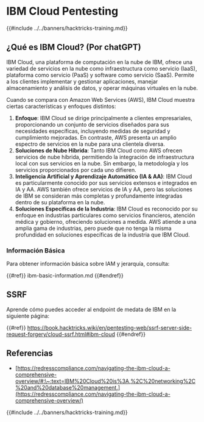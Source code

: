 # IBM Cloud Pentesting

{{#include ../../banners/hacktricks-training.md}}

## ¿Qué es IBM Cloud? (Por chatGPT)

IBM Cloud, una plataforma de computación en la nube de IBM, ofrece una variedad de servicios en la nube como infraestructura como servicio (IaaS), plataforma como servicio (PaaS) y software como servicio (SaaS). Permite a los clientes implementar y gestionar aplicaciones, manejar almacenamiento y análisis de datos, y operar máquinas virtuales en la nube.

Cuando se compara con Amazon Web Services (AWS), IBM Cloud muestra ciertas características y enfoques distintos:

1. **Enfoque**: IBM Cloud se dirige principalmente a clientes empresariales, proporcionando un conjunto de servicios diseñados para sus necesidades específicas, incluyendo medidas de seguridad y cumplimiento mejoradas. En contraste, AWS presenta un amplio espectro de servicios en la nube para una clientela diversa.
2. **Soluciones de Nube Híbrida**: Tanto IBM Cloud como AWS ofrecen servicios de nube híbrida, permitiendo la integración de infraestructura local con sus servicios en la nube. Sin embargo, la metodología y los servicios proporcionados por cada uno difieren.
3. **Inteligencia Artificial y Aprendizaje Automático (IA & AA)**: IBM Cloud es particularmente conocido por sus servicios extensos e integrados en IA y AA. AWS también ofrece servicios de IA y AA, pero las soluciones de IBM se consideran más completas y profundamente integradas dentro de su plataforma en la nube.
4. **Soluciones Específicas de la Industria**: IBM Cloud es reconocido por su enfoque en industrias particulares como servicios financieros, atención médica y gobierno, ofreciendo soluciones a medida. AWS atiende a una amplia gama de industrias, pero puede que no tenga la misma profundidad en soluciones específicas de la industria que IBM Cloud.

### Información Básica

Para obtener información básica sobre IAM y jerarquía, consulta:

{{#ref}}
ibm-basic-information.md
{{#endref}}

## SSRF

Aprende cómo puedes acceder al endpoint de medata de IBM en la siguiente página:

{{#ref}}
https://book.hacktricks.wiki/en/pentesting-web/ssrf-server-side-request-forgery/cloud-ssrf.html#ibm-cloud
{{#endref}}

## Referencias

- [https://redresscompliance.com/navigating-the-ibm-cloud-a-comprehensive-overview/#:\~:text=IBM%20Cloud%20is%3A,%2C%20networking%2C%20and%20database%20management.](https://redresscompliance.com/navigating-the-ibm-cloud-a-comprehensive-overview/)

{{#include ../../banners/hacktricks-training.md}}
